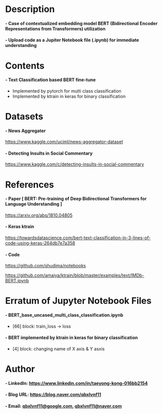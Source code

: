 Description
=============

#### - Case of contextualized embedding model BERT (Bidirectional Encoder Representations from Transformers) utilization
#### - Upload code as a Jupiter Notebook file (.ipynb) for immediate understanding


Contents
=============

#### - Text Classification based BERT fine-tune
- Implemented by pytorch for multi class classification
- Implemented by ktrain in keras for binary classification

Datasets
=============

#### - News Aggregater

https://www.kaggle.com/uciml/news-aggregator-dataset

#### - Detecting Insults in Social Commentary

https://www.kaggle.com/c/detecting-insults-in-social-commentary

References
=============

#### - Paper [ BERT: Pre-training of Deep Bidirectional Transformers for Language Understanding ]

https://arxiv.org/abs/1810.04805

#### - Keras ktrain

https://towardsdatascience.com/bert-text-classification-in-3-lines-of-code-using-keras-264db7e7a358

#### - Code

https://github.com/shudima/notebooks

https://github.com/amaiya/ktrain/blob/master/examples/text/IMDb-BERT.ipynb

Erratum of Jupyter Notebook Files
=============

#### - BERT_base_uncased_multi_class_classification.ipynb

- [66] block: train_loss -> loss

#### - BERT implemented by ktrain in keras for binary classification

- [4] block: changing name of X axis & Y asxis

Author
=============

#### - LinkedIn: https://www.linkedin.com/in/taeyong-kong-016bb2154

#### - Blog URL: https://blog.naver.com/qbxlvnf11

#### - Email: qbxlvnf11@google.com, qbxlvnf11@naver.com
